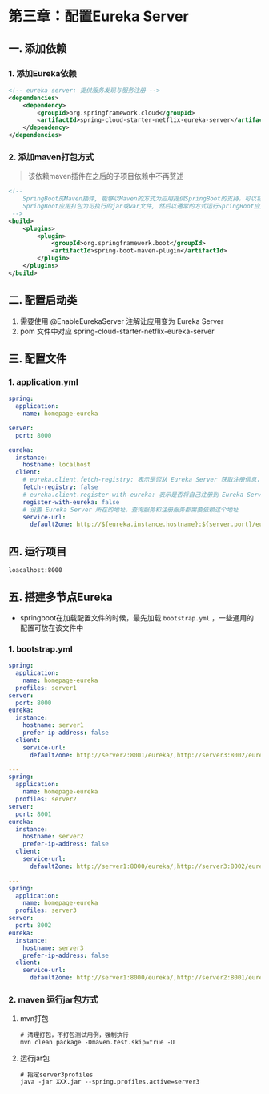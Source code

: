 # 第三章：配置Eureka Server

## 一. 添加依赖
### 1. 添加Eureka依赖
```xml
<!-- eureka server: 提供服务发现与服务注册 -->
<dependencies>
    <dependency>
        <groupId>org.springframework.cloud</groupId>
        <artifactId>spring-cloud-starter-netflix-eureka-server</artifactId>
    </dependency>
</dependencies>
```
### 2. 添加maven打包方式
> 该依赖maven插件在之后的子项目依赖中不再赘述
```xml
<!--
    SpringBoot的Maven插件, 能够以Maven的方式为应用提供SpringBoot的支持，可以将
    SpringBoot应用打包为可执行的jar或war文件, 然后以通常的方式运行SpringBoot应用
 -->
<build>
    <plugins>
        <plugin>
            <groupId>org.springframework.boot</groupId>
            <artifactId>spring-boot-maven-plugin</artifactId>
        </plugin>
    </plugins>
</build>
```

## 二. 配置启动类
1. 需要使用 @EnableEurekaServer 注解让应用变为 Eureka Server
2. pom 文件中对应 spring-cloud-starter-netflix-eureka-server

## 三. 配置文件
### 1. application.yml
```yml
spring:
  application:
    name: homepage-eureka

server:
  port: 8000

eureka:
  instance:
    hostname: localhost
  client:
    # eureka.client.fetch-registry: 表示是否从 Eureka Server 获取注册信息，默认为true。
    fetch-registry: false
    # eureka.client.register-with-eureka: 表示是否将自己注册到 Eureka Server, 默认为true。
    register-with-eureka: false
    # 设置 Eureka Server 所在的地址，查询服务和注册服务都需要依赖这个地址
    service-url:
      defaultZone: http://${eureka.instance.hostname}:${server.port}/eureka/
```
## 四. 运行项目
`loacalhost:8000`

## 五. 搭建多节点Eureka
* springboot在加载配置文件的时候，最先加载 `bootstrap.yml` ，一些通用的配置可放在该文件中
### 1. bootstrap.yml
```yml
spring:
  application:
    name: homepage-eureka
  profiles: server1
server:
  port: 8000
eureka:
  instance:
    hostname: server1
    prefer-ip-address: false
  client:
    service-url:
      defaultZone: http://server2:8001/eureka/,http://server3:8002/eureka/

---
spring:
  application:
    name: homepage-eureka
  profiles: server2
server:
  port: 8001
eureka:
  instance:
    hostname: server2
    prefer-ip-address: false
  client:
    service-url:
      defaultZone: http://server1:8000/eureka/,http://server3:8002/eureka/

---
spring:
  application:
    name: homepage-eureka
  profiles: server3
server:
  port: 8002
eureka:
  instance:
    hostname: server3
    prefer-ip-address: false
  client:
    service-url:
      defaultZone: http://server1:8000/eureka/,http://server2:8001/eureka/
```

### 2. maven 运行jar包方式
1. mvn打包
    ```shell
    # 清理打包，不打包测试用例，强制执行
    mvn clean package -Dmaven.test.skip=true -U
    ```
2. 运行jar包
    ```shell
    # 指定server3profiles
    java -jar XXX.jar --spring.profiles.active=server3
    ```


